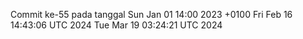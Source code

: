 Commit ke-55 pada tanggal Sun Jan 01 14:00 2023 +0100
Fri Feb 16 14:43:06 UTC 2024
Tue Mar 19 03:24:21 UTC 2024
